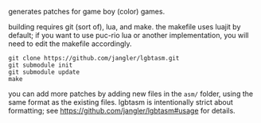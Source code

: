 generates patches for game boy (color) games.

building requires git (sort of), lua, and make. the makefile uses luajit by
default; if you want to use puc-rio lua or another implementation, you will
need to edit the makefile accordingly.

```
git clone https://github.com/jangler/lgbtasm.git
git submodule init
git submodule update
make 
```

you can add more patches by adding new files in the `asm/` folder, using the
same format as the existing files. lgbtasm is intentionally strict about
formatting; see <https://github.com/jangler/lgbtasm#usage> for details.
